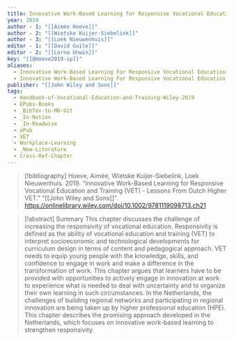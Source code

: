 ```yaml
---
title: Innovative Work-Based Learning for Responsive Vocational Education and Training (VET) -  Lessons From Dutch Higher VET
year: 2019
author - 1: "[[Aimée Hoeve]]"
author - 2: "[[Wietske Kuijer-Siebelink]]"
author - 3: "[[Loek Nieuwenhuis]]"
editor - 1: "[[David Guile]]"
editor - 2: "[[Lorna Unwin]]"
key: "[[@Hoeve2019-ip]]"
aliases:
  - Innovative Work-Based Learning For Responsive Vocational Education And Training (vet) - Lessons From Dutch Higher Vet
  - Innovative Work-Based Learning For Responsive Vocational Education And Training (vet)
publisher: "[[John Wiley and Sons]]"
tags:
  - Handbook-of-Vocational-Education-and-Training-Wiley-2019
  - EPubs-Books
  - _BibTex-to-MD-Git
  - _In-Notion
  - _In-Readwise
  - ePub
  - VET
  - Workplace-Learning
  - _New-Literature
  - Cross-Ref-Chapter
---
```


> [!bibliography]
> Hoeve, Aimée, Wietske Kuijer-Siebelink, Loek Nieuwenhuis. 2019. “Innovative Work-Based Learning for Responsive Vocational Education and Training (VET) -  Lessons From Dutch Higher VET.” "[[John Wiley and Sons]]". https://onlinelibrary.wiley.com/doi/10.1002/9781119098713.ch21

> [!abstract]
> Summary This chapter discusses the challenge of increasing the responsivity of vocational education. Responsivity is defined as the ability of vocational education and training (VET) to interpret socioeconomic and technological developments for curriculum design in terms of content and pedagogical approach. VET needs to equip young people with the knowledge, skills, and confidence to engage in work and make a difference in the transformation of work. This chapter argues that learners have to be provided with opportunities to actively engage in innovation at work to experience what is needed to deal with uncertainty and to organize their own learning in such circumstances. In the Netherlands, the challenges of building regional networks and participating in regional innovation are being taken up by higher professional education (HPE). This chapter describes the promising approach developed in the Netherlands, which focuses on innovative work-based learning to strengthen responsivity.